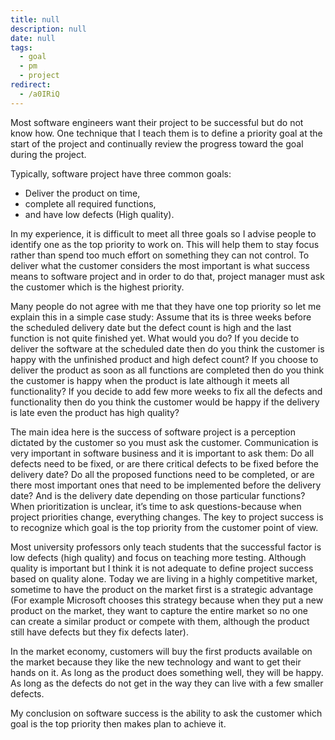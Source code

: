 ```yaml
---
title: null
description: null
date: null
tags:
  - goal
  - pm
  - project
redirect:
  - /a0IRiQ
---
```


Most software engineers want their project to be successful but do not know how. One technique that I teach them is to define a priority goal at the start of the project and continually review the progress toward the goal during the project.

Typically, software project have three common goals:

- Deliver the product on time,
- complete all required functions,
- and have low defects (High quality).

In my experience, it is difficult to meet all three goals so I advise people to identify one as the top priority to work on. This will help them to stay focus rather than spend too much effort on something they can not control. To deliver what the customer considers the most important is what success means to software project and in order to do that, project manager must ask the customer which is the highest priority.

Many people do not agree with me that they have one top priority so let me explain this in a simple case study: Assume that its is three weeks before the scheduled delivery date but the defect count is high and the last function is not quite finished yet. What would you do? If you decide to deliver the software at the scheduled date then do you think the customer is happy with the unfinished product and high defect count? If you choose to deliver the product as soon as all functions are completed then do you think the customer is happy when the product is late although it meets all functionality? If you decide to add few more weeks to fix all the defects and functionality then do you think the customer would be happy if the delivery is late even the product has high quality?

The main idea here is the success of software project is a perception dictated by the customer so you must ask the customer. Communication is very important in software business and it is important to ask them: Do all defects need to be fixed, or are there critical defects to be fixed before the delivery date? Do all the proposed functions need to be completed, or are there most important ones that need to be implemented before the delivery date? And is the delivery date depending on those particular functions? When prioritization is unclear, it’s time to ask questions-because when project priorities change, everything changes. The key to project success is to recognize which goal is the top priority from the customer point of view.

Most university professors only teach students that the successful factor is low defects (high quality) and focus on teaching more testing. Although quality is important but I think it is not adequate to define project success based on quality alone. Today we are living in a highly competitive market, sometime to have the product on the market first is a strategic advantage (For example Microsoft chooses this strategy because when they put a new product on the market, they want to capture the entire market so no one can create a similar product or compete with them, although the product still have defects but they fix defects later).

In the market economy, customers will buy the first products available on the market because they like the new technology and want to get their hands on it. As long as the product does something well, they will be happy. As long as the defects do not get in the way they can live with a few smaller defects.

My conclusion on software success is the ability to ask the customer which goal is the top priority then makes plan to achieve it.

